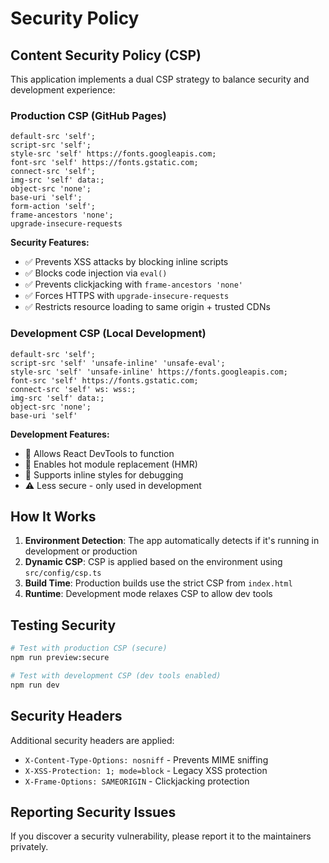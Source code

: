 # Security Policy

## Content Security Policy (CSP)

This application implements a dual CSP strategy to balance security and development experience:

### Production CSP (GitHub Pages)
```
default-src 'self'; 
script-src 'self'; 
style-src 'self' https://fonts.googleapis.com; 
font-src 'self' https://fonts.gstatic.com; 
connect-src 'self'; 
img-src 'self' data:; 
object-src 'none'; 
base-uri 'self'; 
form-action 'self'; 
frame-ancestors 'none'; 
upgrade-insecure-requests
```

**Security Features:**
- ✅ Prevents XSS attacks by blocking inline scripts
- ✅ Blocks code injection via `eval()`
- ✅ Prevents clickjacking with `frame-ancestors 'none'`
- ✅ Forces HTTPS with `upgrade-insecure-requests`
- ✅ Restricts resource loading to same origin + trusted CDNs

### Development CSP (Local Development)
```
default-src 'self'; 
script-src 'self' 'unsafe-inline' 'unsafe-eval'; 
style-src 'self' 'unsafe-inline' https://fonts.googleapis.com; 
font-src 'self' https://fonts.gstatic.com; 
connect-src 'self' ws: wss:; 
img-src 'self' data:; 
object-src 'none'; 
base-uri 'self'
```

**Development Features:**
- 🔧 Allows React DevTools to function
- 🔧 Enables hot module replacement (HMR)
- 🔧 Supports inline styles for debugging
- ⚠️ Less secure - only used in development

## How It Works

1. **Environment Detection**: The app automatically detects if it's running in development or production
2. **Dynamic CSP**: CSP is applied based on the environment using `src/config/csp.ts`
3. **Build Time**: Production builds use the strict CSP from `index.html`
4. **Runtime**: Development mode relaxes CSP to allow dev tools

## Testing Security

```bash
# Test with production CSP (secure)
npm run preview:secure

# Test with development CSP (dev tools enabled)
npm run dev
```

## Security Headers

Additional security headers are applied:
- `X-Content-Type-Options: nosniff` - Prevents MIME sniffing
- `X-XSS-Protection: 1; mode=block` - Legacy XSS protection
- `X-Frame-Options: SAMEORIGIN` - Clickjacking protection

## Reporting Security Issues

If you discover a security vulnerability, please report it to the maintainers privately.